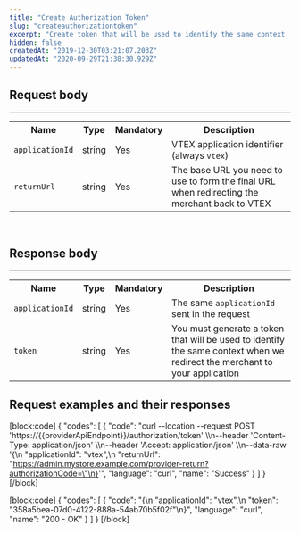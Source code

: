 ```yaml
---
title: "Create Authorization Token"
slug: "createauthorizationtoken"
excerpt: "Create token that will be used to identify the same context  when we redirect the merchant to your application."
hidden: false
createdAt: "2019-12-30T03:21:07.203Z"
updatedAt: "2020-09-29T21:30:30.929Z"
---
```

## Request body
---

<table>
    <tr>
        <th>Name</th>
        <th>Type</th>
        <th>Mandatory</th>
        <th>Description</th>
    </tr>
    <tr>
        <td><code>applicationId</code></td>
        <td>string</td>
        <td>Yes</td>
        <td>VTEX application identifier (always <code>vtex</code>)</td>
    </tr>
    <tr>
        <td><code>returnUrl</code></td>
        <td>string</td>
        <td>Yes</td>
        <td>The base URL you need to use to form the final URL when redirecting the merchant back to VTEX</td>
    </tr>
</table>

<br>

## Response body
---

<table>
    <tr>
        <th>Name</th>
        <th>Type</th>
        <th>Mandatory</th>
        <th>Description</th>
    </tr>
    <tr>
        <td><code>applicationId</code></td>
        <td>string</td>
        <td>Yes</td>
        <td>The same <code>applicationId</code> sent in the request</td>
    </tr>
    <tr>
        <td><code>token</code></td>
        <td>string</td>
        <td>Yes</td>
        <td>You must generate a token that will be used to identify the same context when we redirect the merchant to your application</td>
    </tr>
</table>

## Request examples and their responses
[block:code]
{
  "codes": [
    {
      "code": "curl --location --request POST 'https://{{providerApiEndpoint}}/authorization/token' \\\n--header 'Content-Type: application/json' \\\n--header 'Accept: application/json' \\\n--data-raw '{\n    \"applicationId\": \"vtex\",\n    \"returnUrl\": \"https://admin.mystore.example.com/provider-return?authorizationCode=\"\n}'",
      "language": "curl",
      "name": "Success"
    }
  ]
}
[/block]

[block:code]
{
  "codes": [
    {
      "code": "{\n  \"applicationId\": \"vtex\",\n  \"token\": \"358a5bea-07d0-4122-888a-54ab70b5f02f\"\n}",
      "language": "curl",
      "name": "200 - OK"
    }
  ]
}
[/block]